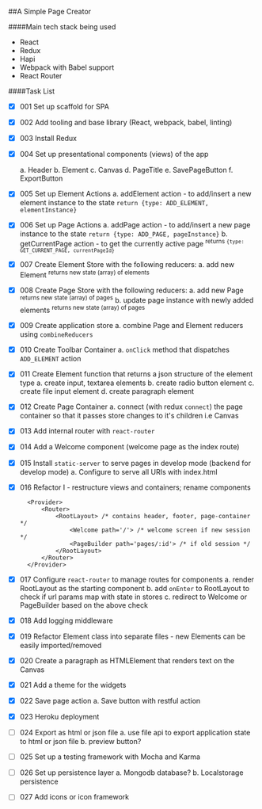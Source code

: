 ##A Simple Page Creator

####Main tech stack being used
- React
- Redux
- Hapi
- Webpack with Babel support
- React Router

####Task List

- [x] 001 Set up scaffold for SPA

- [x] 002 Add tooling and base library (React, webpack, babel, linting)

- [x] 003 Install Redux

- [x] 004 Set up presentational components (views) of the app

    a. Header
    b. Element
    c. Canvas
    d. PageTitle
    e. SavePageButton
    f. ExportButton
    
- [x] 005 Set up Element Actions
    a. addElement action - to add/insert a new element instance to the state
    `return {type: ADD_ELEMENT, elementInstance}`
    
- [x] 006 Set up Page Actions
    a. addPage action - to add/insert a new page instance to the state
    `return {type: ADD_PAGE, pageInstance}`
    b. getCurrentPage action - to get the currently active page
    <sup>returns `{type: GET_CURRENT_PAGE, currentPageId}`</sup>
    
- [x] 007 Create Element Store with the following reducers:
    a. add new Element
    <sup>returns new state (array) of elements</sup>

- [x] 008 Create Page Store with the following reducers:
    a. add new Page
    <sup>returns new state (array) of pages</sup>
    b. update page instance with newly added elements
    <sup>returns new state (array) of pages</sup>

- [x] 009 Create application store
    a. combine Page and Element reducers using `combineReducers`
    
- [x] 010 Create Toolbar Container
    a. `onClick` method that dispatches `ADD_ELEMENT` action
    
- [x] 011 Create Element function that returns a json structure of the element type
    a. create input, textarea elements
    b. create radio button element
    c. create file input element
    d. create paragraph element

- [x] 012 Create Page Container
    a. connect (with redux `connect`) the page container so that it passes store changes to it's children i.e Canvas
    
- [x] 013 Add internal router with `react-router`

- [x] 014 Add a Welcome component (welcome page as the index route)

- [x] 015 Install `static-server` to serve pages in develop mode (backend for develop mode)
    a. Configure to serve all URIs with index.html

- [x] 016 Refactor I - restructure views and containers; rename components
        
        <Provider>
            <Router>
                <RootLayout> /* contains header, footer, page-container */
                    <Welcome path='/'> /* welcome screen if new session */
                    <PageBuilder path='pages/:id'> /* if old session */
                </RootLayout>
            </Router>
        </Provider>

- [x] 017 Configure `react-router` to manage routes for components
    a. render RootLayout as the starting component
    b. add `onEnter` to RootLayout to check if url params map with state in stores
    c. redirect to Welcome or PageBuilder based on the above check
    
- [x] 018 Add logging middleware

- [x] 019 Refactor Element class into separate files - new Elements can be easily imported/removed

- [x] 020 Create a paragraph as HTMLElement that renders text on the Canvas

- [x] 021 Add a theme for the widgets

- [x] 022 Save page action
    a. Save button with restful action
    
- [x] 023 Heroku deployment

- [ ] 024 Export as html or json file
    a. use file api to export application state to html or json file
    b. preview button?
 
- [ ] 025 Set up a testing framework with Mocha and Karma
 
- [ ] 026 Set up persistence layer
    a. Mongodb database?
    b. Localstorage persistence
    
- [ ] 027 Add icons or icon framework



